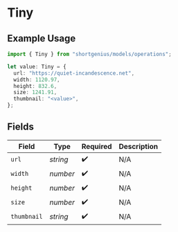 # Tiny

## Example Usage

```typescript
import { Tiny } from "shortgenius/models/operations";

let value: Tiny = {
  url: "https://quiet-incandescence.net",
  width: 1120.97,
  height: 832.6,
  size: 1241.91,
  thumbnail: "<value>",
};
```

## Fields

| Field              | Type               | Required           | Description        |
| ------------------ | ------------------ | ------------------ | ------------------ |
| `url`              | *string*           | :heavy_check_mark: | N/A                |
| `width`            | *number*           | :heavy_check_mark: | N/A                |
| `height`           | *number*           | :heavy_check_mark: | N/A                |
| `size`             | *number*           | :heavy_check_mark: | N/A                |
| `thumbnail`        | *string*           | :heavy_check_mark: | N/A                |